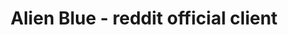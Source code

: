 ---
description: reddit的官方客户端。
layout: post
results:
- primaryGenreName: News
  version: '2.9.1'
  artworkUrl100: http://a583.phobos.apple.com/us/r30/Purple5/v4/48/70/d2/4870d2c5-1b74-90b0-ee24-f9a4e00d42ef/pr_source.png?downloadKey=1414943536_0093622c9feebaa8b0b4ee9ce12aca79
  trackViewUrl: https://itunes.apple.com/cn/app/alien-blue-reddit-official/id923187241?mt=8&uo=4
  artworkUrl60: http://a1541.phobos.apple.com/us/r30/Purple3/v4/58/90/e3/5890e304-20f4-5510-f062-442b66426b76/Icon.png
  userRatingCountForCurrentVersion: 2
  minimumOsVersion: '7.0'
  sellerName: REDDIT, INC.
  supportedDevices:
  - iPad23G
  - iPhone4S
  - iPadThirdGen4G
  - iPhone5
  - iPhone4
  - iPadFourthGen
  - iPadFourthGen4G
  - iPadMini4G
  - iPadMini
  - iPodTouchFifthGen
  - iPadThirdGen
  - iPhone5c
  - iPhone5s
  - iPad2Wifi
  genres:
  - 新闻
  - 社交
  trackName: Alien Blue - reddit official client
  description: 'Enjoy the best and most entertaining content on the web with
    Alien Blue, the official reddit client!


    • Browse all of reddit, including funny pictures, original stories, and
    news

    • View images and video seamlessly with touch-to-preview

    • Upvote the best content to help it rise to the top

    • Subscribe and participate in subreddit communities centered around your
    interests

    • Submit your own comments, links, and stories for others to view and
    discuss

    • Upload images directly to Imgur when posting or commenting

    • Use night mode for easy reading in the dark

    • Be notified of new messages from your reddit inbox

    • View websites using the integrated "Readability" reader from Arc90


    Upgrade to Alien Blue PRO to unlock even more features:

    • Switch between multiple reddit accounts easily

    • Browse in Gallery mode (formerly Canvas)

    • Discover subreddits by topic or interest

    • Expand all images in the comments with one tap

    • Quote comments in one tap

    • Exclude posts based on keywords

    • “Hide All / Hide Read” comments with one tap


    Existing Alien Blue users: this is still the same Alien Blue with the
    same developer you know and (hopefully) love, just 100% more official!
    You’ll want to transfer your settings from the old client using the option
    in Settings/Advanced Settings/Privacy Settings/Export Settings, then Import
    them into this app.


    Feedback: https://www.reddit.com/r/redditmobile

    Support: alienblue@reddit.zendesk.com'
  price: 0
  trackId: 923187241
  releaseDate: '2014-10-15T23:43:17Z'
  advisories:
  - 偶尔/轻度医药/医疗信息
  - 偶尔/轻微的惊悚/恐怖题材
  - 频繁/强烈的亵渎或低俗幽默
  - 偶尔/轻微的现实暴力
  - 无限制网页访问
  - 偶尔/轻微的卡通或幻想暴力
  - 偶尔/轻微的色情内容或裸露
  - 偶尔/轻微的烟酒或毒品使用或相关内容
  - 频繁/强烈的成人/性暗示题材
  screenshotUrls:
  - http://a1.mzstatic.com/us/r30/Purple5/v4/18/42/73/1842736b-542b-685f-55de-575314708828/screen1136x1136.jpeg
  - http://a4.mzstatic.com/us/r30/Purple3/v4/92/12/4d/92124d71-53eb-f6a8-be36-6b68c886ad37/screen1136x1136.jpeg
  - http://a1.mzstatic.com/us/r30/Purple3/v4/02/72/b5/0272b528-8c5c-d554-3950-80bcb66abcb9/screen1136x1136.jpeg
  - http://a5.mzstatic.com/us/r30/Purple3/v4/73/a7/84/73a784b4-a7a4-a599-1b2b-d374bd515840/screen1136x1136.jpeg
  - http://a1.mzstatic.com/us/r30/Purple5/v4/17/64/8f/17648f08-e5a7-21f4-5c1a-ee4f24e57590/screen1136x1136.jpeg
  artistViewUrl: https://itunes.apple.com/cn/artist/reddit/id808295587?uo=4
  primaryGenreId: 6009
  averageUserRatingForCurrentVersion: 5
  kind: software
  fileSizeBytes: '21751369'
  bundleId: com.reddit.alienblue
  sellerUrl: http://alienblue.org
  trackContentRating: 17+
  artistName: reddit
  trackCensoredName: Alien Blue - reddit official client
  isGameCenterEnabled: false
  contentAdvisoryRating: 17+
  languageCodesISO2A:
  - EN
  features: &a []
  wrapperType: software
  artworkUrl512: http://a583.phobos.apple.com/us/r30/Purple5/v4/48/70/d2/4870d2c5-1b74-90b0-ee24-f9a4e00d42ef/pr_source.png?downloadKey=1414943536_0093622c9feebaa8b0b4ee9ce12aca79
  formattedPrice: 免费
  artistId: 808295587
  genreIds:
  - '6009'
  - '6005'
  currency: CNY
  ipadScreenshotUrls: *a
category: 新闻
tags: tag1
resultCount: 1
title: Alien Blue - reddit official client

---